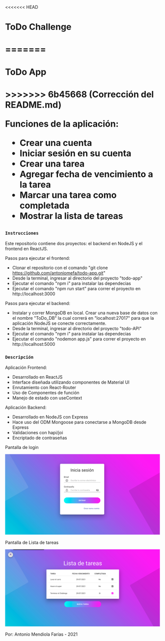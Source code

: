 <<<<<<< HEAD
<h1>ToDo Challenge<h1>
=======
<h1>ToDo App<h1>
>>>>>>> 6b45668 (Corrección del README.md)

Funciones de la aplicación:
- Crear una cuenta
- Iniciar sesión en su cuenta
- Crear una tarea
- Agregar fecha de vencimiento a la tarea
- Marcar una tarea como completada
- Mostrar la lista de tareas

### `Instrucciones`

Este repositorio contiene dos proyectos: el backend en NodeJS y el frontend en ReactJS.

Pasos para ejecutar el frontend:
- Clonar el repositorio con el comando "git clone https://github.com/antoniomefa/todo-app.git"
- Desde la terminal, ingresar al directorio del proyecto "todo-app"
- Ejecutar el comando "npm i" para instalar las dependecias
- Ejecutar el comando "npm run start" para correr el proyecto en http://localhost:3000

Pasos para ejecutar el backend:
- Instalar y correr MongoDB en local. Crear una nueva base de datos con el nombre "ToDo_DB" la cual correrá en "localhost:27017" para que la aplicación NodeJS se conecte correctamente.
- Desde la terminal, ingresar al directorio del proyecto "todo-API"
- Ejecutar el comando "npm i" para instalar las dependecias
- Ejecutar el comando "nodemon app.js" para correr el proyecto en http://localhost:5000

### `Descripción`

Aplicación Frontend:
- Desarrollado en ReactJS
- Interface diseñada utilizando componentes de Material UI
- Enrutamiento con React-Router
- Uso de Componentes de función
- Manejo de estado con useContext

Aplicación Backend:
- Desarrollado en NodeJS con Express
- Hace uso del ODM Mongoose para conectarse a MongoDB desde Express
- Validaciones con hapi/joi
- Encriptado de contraseñas

Pantalla de login

<p align="center"><img src="public/login.png"/></p>

Pantalla de Lista de tareas

<p align="center"><img src="public/mytasks.png"/></p>

Por: Antonio Mendiola Farías - 2021

